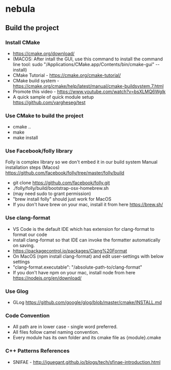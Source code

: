 # nebula

## Build the project

### Install CMake

- https://cmake.org/download/ 
- (MACOS: After intall the GUI, use this command to install the command line tool: sudo "/Applications/CMake.app/Contents/bin/cmake-gui" --install)
- CMake Tutorial - https://cmake.org/cmake-tutorial/
- CMake build system - https://cmake.org/cmake/help/latest/manual/cmake-buildsystem.7.html
- Promote this video - https://www.youtube.com/watch?v=bsXLMQ6WgIk
- A quick sample of quick module setup https://github.com/vargheseg/test

### Use CMake to build the project

- cmake ..
- make
- make install

### Use Facebook/folly library

Folly is complex library so we don't embed it in our build system
Manual installation steps (Macos) https://github.com/facebook/folly/tree/master/folly/build
- git clone https://github.com/facebook/folly.git
- ./folly/folly/build/bootstrap-osx-homebrew.sh
- (may need sudo to grant permission)
- "brew install folly" should just work for MacOS
- If you don't have brew on your mac, install it from here https://brew.sh/

### Use clang-format

- VS Code is the default IDE which has extension for clang-format to format our code
- install clang-format so that IDE can invoke the formatter automatically on saving.
- https://packagecontrol.io/packages/Clang%20Format
- On MacOS (npm install clang-format) and edit user-settings with below settings
- "clang-format.executable": "/absolute-path-to/clang-format"
- If you don't have npm on your mac, install node from here https://nodejs.org/en/download/


### Use Glog

- GLog https://github.com/google/glog/blob/master/cmake/INSTALL.md


### Code Convention

- All path are in lower case - single word preferred.
- All files follow camel naming convention.
- Every module has its own folder and its cmake file as {module}.cmake


### C++ Patterns References
- SNIFAE - http://jguegant.github.io/blogs/tech/sfinae-introduction.html
